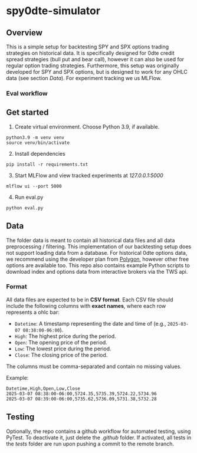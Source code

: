 # spy0dte-simulator

## Overview
This is a simple setup for backtesting SPY and SPX options trading strategies on historical data. It is specifically designed for 0dte credit spread strategies (bull put and bear call), however it can also be used for regular option trading strategies. Furthermore, this setup was originally developed for SPY and SPX options, but is designed to work for any OHLC data (see section *Data*). For experiment tracking we us MLFlow.

### Eval workflow


## Get started
1. Create virtual environment. Choose Python 3.9, if available.
```
python3.9 -m venv venv
source venv/bin/activate
```

2. Install dependencies
```
pip install -r requirements.txt
```

3. Start MLFlow and view tracked experiments at *127.0.0.1:5000*
```
mlflow ui --port 5000
```

4. Run eval.py
```
python eval.py
```



## Data
The folder data is meant to contain all historical data files and all data preprocessing / filtering. This implementation of our backtesting setup does not support loading data from a database. For historical 0dte options data, we recommend using the developer plan from [Polygon](https://polygon.io/options), however other free options are available too. This repo also contains example Python scripts to download index and options data from interactive brokers via the TWS api.

### Format
All data files are expected to be in **CSV format**. Each CSV file should include the following columns with **exact names**, where each row represents a ohlc bar:

- `Datetime`: A timestamp representing the date and time of  (e.g., `2025-03-07 08:38:00-06:00`).
- `High`: The highest price during the period.
- `Open`: The opening price of the period.
- `Low`: The lowest price during the period.
- `Close`: The closing price of the period.

The columns must be comma-separated and contain no missing values.

Example:

```csv
Datetime,High,Open,Low,Close
2025-03-07 08:38:00-06:00,5724.35,5735.39,5724.22,5734.96
2025-03-07 08:39:00-06:00,5735.62,5736.09,5731.38,5732.28
```

## Testing
Optionally, the repo contains a github workflow for automated testing, using PyTest. To deactivate it, just delete the *.github* folder. If activated, all tests in the *tests* folder are run upon pushing a commit to the remote branch.
